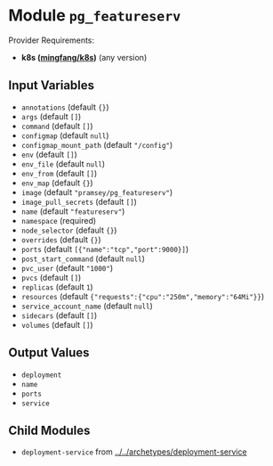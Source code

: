 
# Module `pg_featureserv`

Provider Requirements:
* **k8s ([mingfang/k8s](https://registry.terraform.io/providers/mingfang/k8s/latest))** (any version)

## Input Variables
* `annotations` (default `{}`)
* `args` (default `[]`)
* `command` (default `[]`)
* `configmap` (default `null`)
* `configmap_mount_path` (default `"/config"`)
* `env` (default `[]`)
* `env_file` (default `null`)
* `env_from` (default `[]`)
* `env_map` (default `{}`)
* `image` (default `"pramsey/pg_featureserv"`)
* `image_pull_secrets` (default `[]`)
* `name` (default `"featureserv"`)
* `namespace` (required)
* `node_selector` (default `{}`)
* `overrides` (default `{}`)
* `ports` (default `[{"name":"tcp","port":9000}]`)
* `post_start_command` (default `null`)
* `pvc_user` (default `"1000"`)
* `pvcs` (default `[]`)
* `replicas` (default `1`)
* `resources` (default `{"requests":{"cpu":"250m","memory":"64Mi"}}`)
* `service_account_name` (default `null`)
* `sidecars` (default `[]`)
* `volumes` (default `[]`)

## Output Values
* `deployment`
* `name`
* `ports`
* `service`

## Child Modules
* `deployment-service` from [../../archetypes/deployment-service](../../archetypes/deployment-service)

